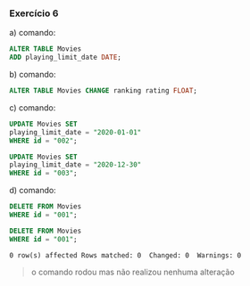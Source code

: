 ### Exercício 6
a) comando: 
```sql
ALTER TABLE Movies
ADD playing_limit_date DATE;
```
b) comando: 
```sql
ALTER TABLE Movies CHANGE ranking rating FLOAT;
```
c) comando: 
```sql
UPDATE Movies SET 
playing_limit_date = "2020-01-01"
WHERE id = "002";
```
 
```sql
UPDATE Movies SET 
playing_limit_date = "2020-12-30"
WHERE id = "003";
```
d) comando:
```sql
DELETE FROM Movies 
WHERE id = "001";
```
```sql
DELETE FROM Movies 
WHERE id = "001";
```
```
0 row(s) affected Rows matched: 0  Changed: 0  Warnings: 0
```
> o comando rodou mas não realizou nenhuma alteração

